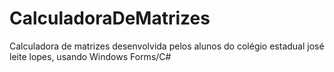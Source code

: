 # CalculadoraDeMatrizes
Calculadora de matrizes desenvolvida pelos alunos do colégio estadual josé leite lopes, usando Windows Forms/C#
